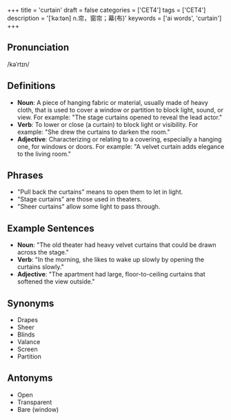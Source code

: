 +++
title = 'curtain'
draft = false
categories = ['CET4']
tags = ['CET4']
description = '[ˈkəːtən] n.帘，窗帘；幕(布)'
keywords = ['ai words', 'curtain']
+++

## Pronunciation
/kəˈrtɪn/

## Definitions
- **Noun**: A piece of hanging fabric or material, usually made of heavy cloth, that is used to cover a window or partition to block light, sound, or view. For example: "The stage curtains opened to reveal the lead actor."
- **Verb**: To lower or close (a curtain) to block light or visibility. For example: "She drew the curtains to darken the room."
- **Adjective**: Characterizing or relating to a covering, especially a hanging one, for windows or doors. For example: "A velvet curtain adds elegance to the living room."

## Phrases
- "Pull back the curtains" means to open them to let in light.
- "Stage curtains" are those used in theaters.
- "Sheer curtains" allow some light to pass through.

## Example Sentences
- **Noun**: "The old theater had heavy velvet curtains that could be drawn across the stage."
- **Verb**: "In the morning, she likes to wake up slowly by opening the curtains slowly."
- **Adjective**: "The apartment had large, floor-to-ceiling curtains that softened the view outside."

## Synonyms
- Drapes
- Sheer
- Blinds
- Valance
- Screen
- Partition

## Antonyms
- Open
- Transparent
- Bare (window)
